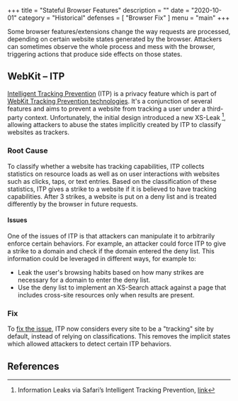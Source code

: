 +++
title = "Stateful Browser Features"
description = ""
date = "2020-10-01"
category = "Historical"
defenses = [
    "Browser Fix"
]
menu = "main"
+++

Some browser features/extensions change the way requests are processed, depending on certain website states generated by the browser. Attackers can sometimes observe the whole process and mess with the browser, triggering actions that produce side effects on those states.

## WebKit – ITP

[Intelligent Tracking Prevention](https://webkit.org/tracking-prevention/) (ITP) is a privacy feature which is part of [WebKit Tracking Prevention technologies](https://webkit.org/tracking-prevention/). It's a conjunction of several features and aims to prevent a website from tracking a user under a third-party context. Unfortunately, the initial design introduced a new XS-Leak [^1], allowing attackers to abuse the states implicitly created by ITP to classify websites as trackers.

### Root Cause

To classify whether a website has tracking capabilities, ITP collects statistics on resource loads as well as on user interactions with websites such as clicks, taps, or text entries. Based on the classification of these statistics, ITP gives a strike to a website if it is believed to have tracking capabilities. After 3 strikes, a website is put on a deny list and is treated differently by the browser in future requests.

#### Issues

One of the issues of ITP is that attackers can manipulate it to arbitrarily enforce certain behaviors. For example, an attacker could force ITP to give a strike to a domain and check if the domain entered the deny list. This information could be leveraged in different ways, for example to:

- Leak the user's browsing habits based on how many strikes are necessary for a domain to enter the deny list.
- Use the deny list to implement an XS-Search attack against a page that includes cross-site resources only when results are present.

### Fix

To [fix the issue](https://webkit.org/blog/9661/preventing-tracking-prevention-tracking/), ITP now considers every site to be a "tracking" site by default, instead of relying on classifications. This removes the implicit states which allowed attackers to detect certain ITP behaviors.

## References

[^1]: Information Leaks via Safari’s Intelligent Tracking Prevention, [link](https://arxiv.org/pdf/2001.07421.pdf)
[^2]: Preventing Tracking Prevention Tracking, [link](https://webkit.org/blog/9661/preventing-tracking-prevention-tracking/)
